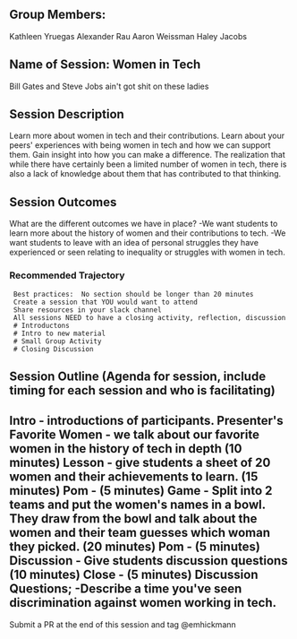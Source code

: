 ## Group Members:
Kathleen Yruegas
Alexander Rau
Aaron Weissman
Haley Jacobs

## Name of Session: Women in Tech

Bill Gates and Steve Jobs ain't got shit on these ladies

## Session Description 

Learn more about women in tech and their contributions. Learn about your peers' experiences with being women in tech and how we can support them. Gain insight into how you can make a difference. The realization that while there have certainly been a limited number of women in tech, there is also a lack of knowledge about them that has contributed to that thinking.

## Session Outcomes 

What are the different outcomes we have in place? 
-We want students to learn more about the history of women and their contributions to tech.
-We want students to leave with an idea of personal struggles they have experienced or seen relating to inequality or   struggles with women in tech.


### Recommended Trajectory 

     Best practices:  No section should be longer than 20 minutes
     Create a session that YOU would want to attend
     Share resources in your slack channel
     All sessions NEED to have a closing activity, reflection, discussion
     # Introductons 
     # Intro to new material
     # Small Group Activity
     # Closing Discussion

## Session Outline (Agenda for session, include timing for each session and who is facilitating)

Intro - introductions of participants.
Presenter's Favorite Women - we talk about our favorite women in the history of tech in depth (10 minutes)
Lesson - give students a sheet of 20 women and their achievements to learn. (15 minutes)
Pom - (5 minutes)
Game - Split into 2 teams and put the women's names in a bowl. They draw from the bowl and talk about the women and their team guesses which woman they picked. (20 minutes)
Pom - (5 minutes)
Discussion - Give students discussion questions (10 minutes)
Close - (5 minutes)
Discussion Questions;
-Describe a time you've seen discrimination against women working in tech.
-


Submit a PR at the end of this session and tag @emhickmann
